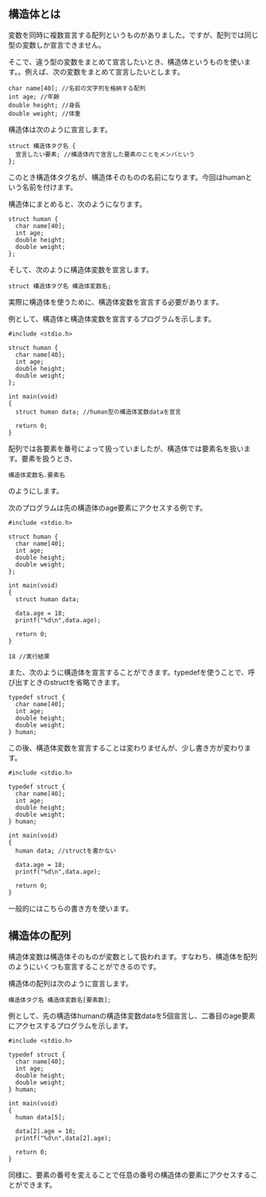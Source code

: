 ## 構造体とは
変数を同時に複数宣言する配列というものがありました。ですが、配列では同じ型の変数しか宣言できません。

そこで、違う型の変数をまとめて宣言したいとき、構造体というものを使います。。例えば、次の変数をまとめて宣言したいとします。
```
char name[40]; //名前の文字列を格納する配列
int age; //年齢
double height; //身長
double weight; //体重
```

構造体は次のように宣言します。
```
struct 構造体タグ名 { 
  宣言したい要素; //構造体内で宣言した要素のことをメンバという
};
```
このとき構造体タグ名が、構造体そのものの名前になります。今回はhumanという名前を付けます。

構造体にまとめると、次のようになります。
```
struct human {
  char name[40];
  int age;
  double height;
  double weight;
};
```

そして、次のように構造体変数を宣言します。
```
struct 構造体タグ名 構造体変数名;
```
実際に構造体を使うために、構造体変数を宣言する必要があります。

例として、構造体と構造体変数を宣言するプログラムを示します。
```
#include <stdio.h>

struct human {
  char name[40];
  int age;
  double height;
  double weight;
};

int main(void)
{
  struct human data; //human型の構造体変数dataを宣言

  return 0;
}
```

配列では各要素を番号によって扱っていましたが、構造体では要素名を扱います。要素を扱うとき、
```
構造体変数名.要素名
```
のようにします。

次のプログラムは先の構造体のage要素にアクセスする例です。
```
#include <stdio.h>

struct human {
  char name[40];
  int age;
  double height;
  double weight;
};

int main(void)
{
  struct human data;

  data.age = 18;
  printf("%d\n",data.age);

  return 0;
}
```

```
18 //実行結果
```

また、次のように構造体を宣言することができます。typedefを使うことで、呼び出すときのstructを省略できます。
```
typedef struct {
  char name[40];
  int age;
  double height;
  double weight;
} human;
```

この後、構造体変数を宣言することは変わりませんが、少し書き方が変わります。
```
#include <stdio.h>

typedef struct {
  char name[40];
  int age;
  double height;
  double weight;
} human;

int main(void)
{
  human data; //structを書かない

  data.age = 18;
  printf("%d\n",data.age);

  return 0;
}
```

一般的にはこちらの書き方を使います。


## 構造体の配列
構造体変数は構造体そのものが変数として扱われます。すなわち、構造体を配列のようにいくつも宣言することができるのです。

構造体の配列は次のように宣言します。
```
構造体タグ名 構造体変数名[要素数];
```

例として、先の構造体humanの構造体変数dataを5個宣言し、二番目のage要素にアクセスするプログラムを示します。
```
#include <stdio.h>

typedef struct {
  char name[40];
  int age;
  double height;
  double weight;
} human;

int main(void)
{
  human data[5];

  data[2].age = 18;
  printf("%d\n",data[2].age);

  return 0;
}
```

同様に、要素の番号を変えることで任意の番号の構造体の要素にアクセスすることができます。
